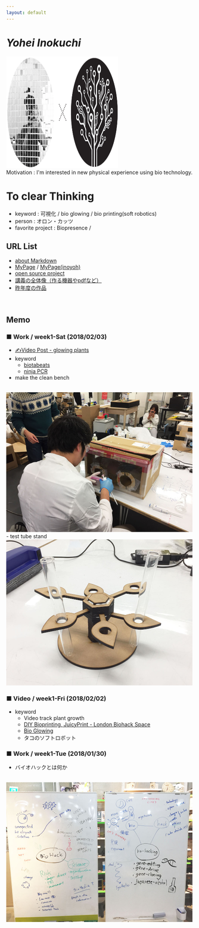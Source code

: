 ```yaml
---
layout: default
---
```


# _Yohei Inokuchi_
<img style="width : 300px; height : 300px;" src="image/profile_2.png"><br>
Motivation : I'm interested in new physical experience using bio technology.

# To clear Thinking
- keyword : 可視化 / bio glowing / bio printing(soft robotics)
- person : オロン・カッツ
- favorite project : Biopresence / 

## URL List
- [about Markdown](https://github.com/BioClub/Practice-Repository/blob/master/Reference.md)
- [MyPage](http://bha5.bioclub.org/participants/yohei/) / [MyPage(inoyoh)](https://inoyoh.github.io/BHA5/participants/yohei/)
- [open source project](https://www.hackteria.org/wiki/Collection_of_DIY_Biology,_Open_Source_Art_Projects)
- [講義の全体像（作る機器やpdfなど）](http://biohackacademy.github.io/bha5/classes/)
- [昨年度の作品](https://github.com/BioClub/lab/wiki/bha4)
<br><br><br>

## Memo
### ■ Work / week1-Sat (2018/02/03)
- [✍️Video Post - glowing plants](http://bha5.bioclub.org/general/2018/02/03/glowing_plants.html)
- keyword
  - [biotabeats](http://biotabeats.org/index.html)
  - [ninja PCR](https://blog.adafruit.com/2017/03/23/ninjapcr-open-source-iot-dna-amplifier/)
- make the clean bench
<br>
<img src="image/clean_bench.JPG" width="500px">
- test tube stand
<br>
<img src="image/test_tube_stand.JPG" width="500px">


### ■ Video / week1-Fri (2018/02/02)
- keyword
  - Video track plant growth
  - [DIY Bioprinting, JuicyPrint - London Biohack Space](http://makezine.jp/blog/2016/09/prototyping-with-living-cells.html)
  - [Bio Glowing](http://jp.techcrunch.com/2014/08/12/20140811glowing-plant-is-one-of-y-combinators-very-first-biotech-startups/)
  - タコのソフトロボット

### ■ Work / week1-Tue (2018/01/30)
- バイオハックとは何か
<br>
<img src="image/what_is_bio_hacking.jpg" width="500px">


